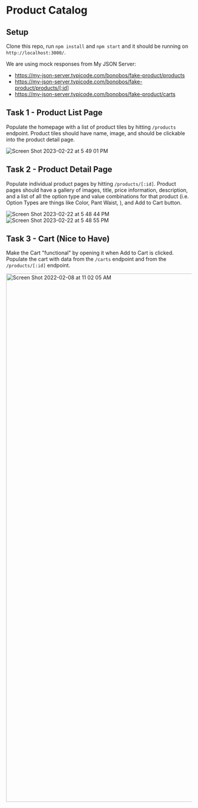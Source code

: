 # Product Catalog

## Setup

Clone this repo, run `npm install` and `npm start` and it should be running on `http://localhost:3000/`.

We are using mock responses from My JSON Server:
- https://my-json-server.typicode.com/bonobos/fake-product/products
- https://my-json-server.typicode.com/bonobos/fake-product/products/[:id]
- https://my-json-server.typicode.com/bonobos/fake-product/carts

## Task 1 - Product List Page

Populate the homepage with a list of product tiles by hitting `/products` endpoint. Product tiles should have name, image, and should be clickable into the product detail page.

![Screen Shot 2023-02-22 at 5 49 01 PM](https://user-images.githubusercontent.com/42350359/220778289-f48f5a6b-a926-4050-ab4f-771c26ba21e5.png)

## Task 2 - Product Detail Page

Populate individual product pages by hitting `/products/[:id]`. Product pages should have a gallery of images, title, price information, description, and a list of all the option type and value combinations for that product (i.e. Option Types are things like Color, Pant Waist, ), and Add to Cart button.

![Screen Shot 2023-02-22 at 5 48 44 PM](https://user-images.githubusercontent.com/42350359/220778385-5f802298-d063-4504-a1de-282f2bab7e44.png)
![Screen Shot 2023-02-22 at 5 48 55 PM](https://user-images.githubusercontent.com/42350359/220778382-92755ee9-6154-417d-88a8-5d9dd19d376c.png)

## Task 3 - Cart (Nice to Have)

Make the Cart "functional" by opening it when Add to Cart is clicked. Populate the cart with data from the `/carts` endpoint and from the `/products/[:id]` endpoint.

<img width="1432" alt="Screen Shot 2022-02-08 at 11 02 05 AM" src="https://user-images.githubusercontent.com/42350359/153031949-99645de9-c015-47fd-9e04-0ae16fcb642e.png">
